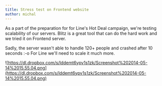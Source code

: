 ```yaml
---
title: Stress test on Frontend website
author: michal
---
```


As a part of the preparation for for Line's Hot Deal campaign, we're testing scalability of our servers. Blitz is a great tool that can do the hard work and we tried it on Frontend server.

Sadly, the server wasn't able to handle 120+ people and crashed after 10 seconds :-o For Line we'll need to scale it much more.

![https://dl.dropbox.com/s/lddemt6ypv1s1zk/Screenshot%202014-05-14%2015.55.04.png](https://dl.dropbox.com/s/lddemt6ypv1s1zk/Screenshot%202014-05-14%2015.55.04.png)
